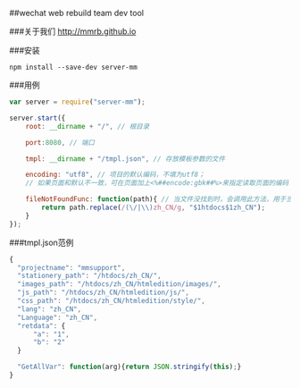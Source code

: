##wechat web rebuild team dev tool


###关于我们
<http://mmrb.github.io>

###安装

```shell
npm install --save-dev server-mm
```

###用例

```javascript
var server = require("server-mm");

server.start({
    root: __dirname + "/", // 根目录

    port:8080, // 端口

    tmpl: __dirname + "/tmpl.json", // 存放模板参数的文件

    encoding: "utf8", // 项目的默认编码，不填为utf8；
    // 如果页面和默认不一致，可在页面加上<%##encode:gbk##%>来指定读取页面的编码

    fileNotFoundFunc: function(path){ // 当文件没找到时，会调用此方法，用于当本地和线上路径不一致时，修改路径以预览
        return path.replace(/(\/|\\)zh_CN/g, "$1htdocs$1zh_CN");
    }
});
```

###tmpl.json范例

```javascript
{
  "projectname": "mmsupport",
  "stationery_path": "/htdocs/zh_CN/",
  "images_path": "/htdocs/zh_CN/htmledition/images/",
  "js_path": "/htdocs/zh_CN/htmledition/js/",
  "css_path": "/htdocs/zh_CN/htmledition/style/",
  "lang": "zh_CN",
  "Language": "zh_CN",
  "retdata": {
      "a": "1",
      "b": "2"
  }

  "GetAllVar": function(arg){return JSON.stringify(this);}
}
```